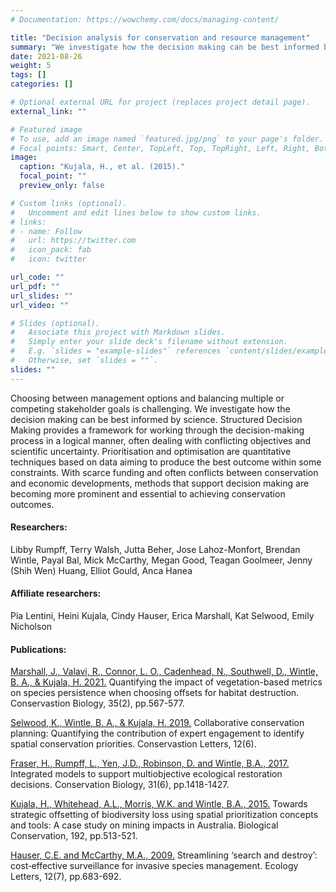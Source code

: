 ```yaml
---
# Documentation: https://wowchemy.com/docs/managing-content/

title: "Decision analysis for conservation and resource management"
summary: "We investigate how the decision making can be best informed by science using structured decision-making, prioritisation and optimisation."
date: 2021-08-26
weight: 5
tags: []
categories: []

# Optional external URL for project (replaces project detail page).
external_link: ""

# Featured image
# To use, add an image named `featured.jpg/png` to your page's folder.
# Focal points: Smart, Center, TopLeft, Top, TopRight, Left, Right, BottomLeft, Bottom, BottomRight.
image:
  caption: "Kujala, H., et al. (2015)."
  focal_point: ""
  preview_only: false

# Custom links (optional).
#   Uncomment and edit lines below to show custom links.
# links:
# - name: Follow
#   url: https://twitter.com
#   icon_pack: fab
#   icon: twitter

url_code: ""
url_pdf: ""
url_slides: ""
url_video: ""

# Slides (optional).
#   Associate this project with Markdown slides.
#   Simply enter your slide deck's filename without extension.
#   E.g. `slides = "example-slides"` references `content/slides/example-slides.md`.
#   Otherwise, set `slides = ""`.
slides: ""
---
```


Choosing between management options and balancing multiple or competing stakeholder goals is challenging. We investigate how the decision making can be best informed by science. Structured Decision Making provides a framework for working through the decision-making process in a logical manner, often dealing with conflicting objectives and scientific uncertainty. Prioritisation and optimisation are quantitative techniques based on data aiming to produce the best outcome within some constraints. With scarce funding and often conflicts between conservation and economic developments, methods that support decision making are becoming more prominent and essential to achieving conservation outcomes.

#### Researchers:  
Libby Rumpff, Terry Walsh, Jutta Beher, Jose Lahoz-Monfort, Brendan Wintle, Payal Bal, Mick McCarthy,  Megan Good, Teagan Goolmeer, Jenny (Shih Wen) Huang, Elliot Gould, Anca Hanea

#### Affiliate researchers:  
Pia Lentini, Heini Kujala, Cindy Hauser, Erica Marshall, Kat Selwood, Emily Nicholson  

#### Publications:
[Marshall, J.,  Valavi, R., Connor, L. O., Cadenhead, N., Southwell, D., Wintle, B. A., & Kujala, H. 2021.](https://conbio.onlinelibrary.wiley.com/doi/full/10.1111/cobi.13600?casa_token=dsEN3aR-GTkAAAAA%3AdeGRA0bonCT11XO9kQ_GFd8ddwO7OQ1ZJaIhOhE5_7iVayxLhPdY2-s8gJpumQxO9MrSheWQX_fFcw) Quantifying the impact of vegetation-based metrics on species persistence when choosing offsets for habitat destruction. Conservastion Biology, 35(2), pp.567-577.

[Selwood, K., Wintle, B. A., & Kujala, H. 2019.](https://conbio.onlinelibrary.wiley.com/doi/full/10.1111/conl.12673) Collaborative conservation planning: Quantifying the contribution of expert engagement to identify spatial conservation priorities. Conservastion Letters, 12(6).

[Fraser, H., Rumpff, L., Yen, J.D., Robinson, D. and Wintle, B.A., 2017.](https://conbio.onlinelibrary.wiley.com/doi/full/10.1111/cobi.12939?casa_token=xNR94UC4jU0AAAAA%3AQX8A58jKosb3lOj35f1bWO3tIoNsRgeB7Dv3sjLFonD5elBsKx5NgffyAf1kngO9Vf1Z97OYes78ww) Integrated models to support multiobjective ecological restoration decisions. Conservation Biology, 31(6), pp.1418-1427.

[Kujala, H., Whitehead, A.L., Morris, W.K. and Wintle, B.A., 2015.](https://www.sciencedirect.com/science/article/pii/S0006320715300653) Towards strategic offsetting of biodiversity loss using spatial prioritization concepts and tools: A case study on mining impacts in Australia. Biological Conservation, 192, pp.513-521.

[Hauser, C.E. and McCarthy, M.A., 2009.](https://onlinelibrary.wiley.com/doi/full/10.1111/j.1461-0248.2009.01323.x?casa_token=opHPcF-aNtUAAAAA%3ARqBTDZFUvZ0UnEr4dqGgAGd1F4V535FpxGY9FUfE6ecvPWpeXZAyAXTam69atk29r3EbGwxLK1KuPg) Streamlining ‘search and destroy’: cost‐effective surveillance for invasive species management. Ecology Letters, 12(7), pp.683-692.

